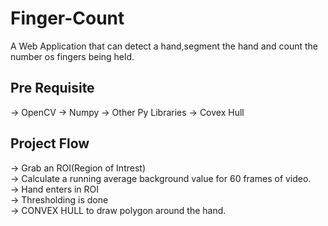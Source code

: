 # Finger-Count
A Web Application that can detect a hand,segment the hand and count the number os fingers being held.

## Pre Requisite
-> OpenCV
-> Numpy
-> Other Py Libraries
-> Covex Hull

## Project Flow
-> Grab an ROI(Region of Intrest) <br />
-> Calculate a running average background value for 60 frames of video. <br />
-> Hand enters in ROI <br />
-> Thresholding is done <br />
-> CONVEX HULL to draw polygon around the hand. <br />

